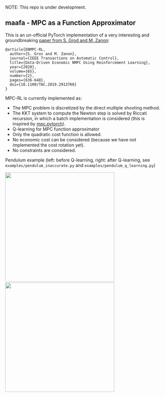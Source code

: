 NOTE: This repo is under development.

## maafa - MPC as a Function Approximator

This is an un-official PyTorch implementation of a very interesting and groundbreaking [paper from S. Grod and M. Zanon](https://ieeexplore.ieee.org/abstract/document/8701462):

```
@article{ENMPC-RL,
  author={S. Gros and M. Zanon},
  journal={IEEE Transactions on Automatic Control}, 
  title={Data-Driven Economic NMPC Using Reinforcement Learning}, 
  year={2020},
  volume={65},
  number={2},
  pages={636-648},
  doi={10.1109/TAC.2019.2913768}
}
```


MPC-RL is currently implemented as:
- The MPC problem is discretized by the direct multiple shooting method.
- The KKT system to compute the Newton step is solved by Riccati recursion, in which a batch implementation is considered (this is inspired by [mpc.pytorch](https://github.com/locuslab/mpc.pytorch)).
- Q-learning for MPC function approximator
- Only the quadratic cost function is allowed.
- No economic cost can be considered (because we have not implemented the cost rotation yet).
- No constraints are considered.
   


Pendulum example (left: before Q-learning, right: after Q-learning, see `examples/pendulum_inaccurate.py` and `examples/pendulum_q_learning.py`)

<img src="https://raw.githubusercontent.com/wiki/mayataka/maafa/images/pendulum_inaccurate.gif" width="350"> &nbsp;
<img src="https://raw.githubusercontent.com/wiki/mayataka/maafa/images/pendulum_q_learning.gif" width="350">
